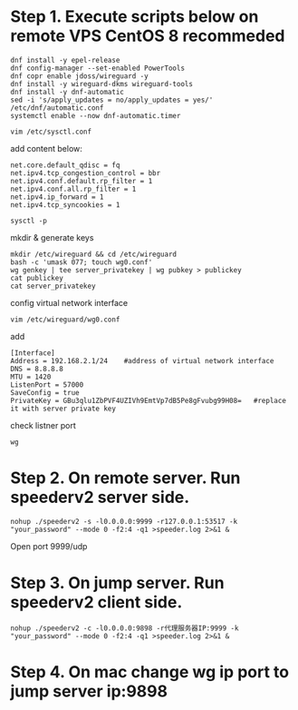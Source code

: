 # Step 1. Execute scripts below on remote VPS CentOS 8 recommeded

```shell
dnf install -y epel-release
dnf config-manager --set-enabled PowerTools
dnf copr enable jdoss/wireguard -y
dnf install -y wireguard-dkms wireguard-tools
dnf install -y dnf-automatic
sed -i 's/apply_updates = no/apply_updates = yes/' /etc/dnf/automatic.conf
systemctl enable --now dnf-automatic.timer
```


```shell
vim /etc/sysctl.conf
```
add content below:
```
net.core.default_qdisc = fq
net.ipv4.tcp_congestion_control = bbr
net.ipv4.conf.default.rp_filter = 1
net.ipv4.conf.all.rp_filter = 1
net.ipv4.ip_forward = 1
net.ipv4.tcp_syncookies = 1
```
```shell
sysctl -p
```
mkdir & generate keys
```shell
mkdir /etc/wireguard && cd /etc/wireguard
bash -c 'umask 077; touch wg0.conf'
wg genkey | tee server_privatekey | wg pubkey > publickey
cat publickey
cat server_privatekey
```
config virtual network interface
```shell
vim /etc/wireguard/wg0.conf 
```
add
```
[Interface]
Address = 192.168.2.1/24    #address of virtual network interface
DNS = 8.8.8.8
MTU = 1420
ListenPort = 57000
SaveConfig = true
PrivateKey = GBu3qlu1ZbPVF4UZIVh9EmtVp7dB5Pe8gFvubg99H08=   #replace it with server private key
```

check listner port

```shell
wg
```

# Step 2. On remote server. Run speederv2 server side.
```shell
nohup ./speederv2 -s -l0.0.0.0:9999 -r127.0.0.1:53517 -k  "your_password" --mode 0 -f2:4 -q1 >speeder.log 2>&1 &
```
Open port 9999/udp


# Step 3. On jump server. Run speederv2 client side.
```shell
nohup ./speederv2 -c -l0.0.0.0:9898 -r代理服务器IP:9999 -k "your_password" --mode 0 -f2:4 -q1 >speeder.log 2>&1 &
```

# Step 4. On mac change wg ip port to jump server ip:9898

